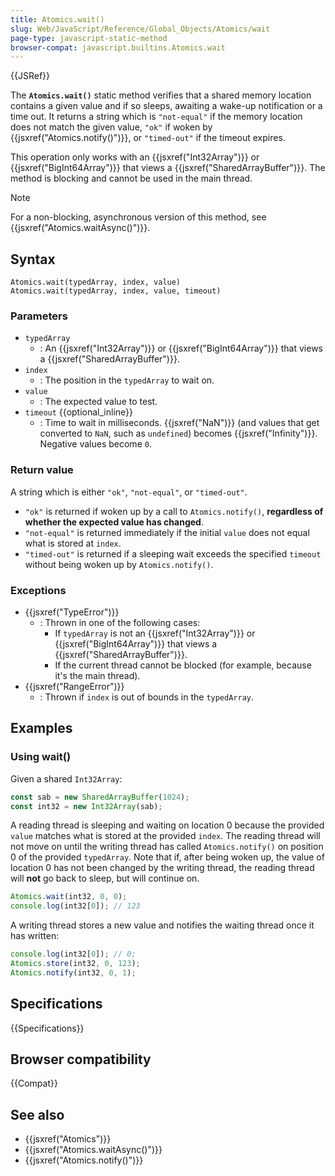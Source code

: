 ```yaml
---
title: Atomics.wait()
slug: Web/JavaScript/Reference/Global_Objects/Atomics/wait
page-type: javascript-static-method
browser-compat: javascript.builtins.Atomics.wait
---
```


{{JSRef}}

The **`Atomics.wait()`** static method verifies that a shared memory location contains a given value and if so sleeps, awaiting a wake-up notification or a time out.
It returns a string which is `"not-equal"` if the memory location does not match the given value, `"ok"` if woken by {{jsxref("Atomics.notify()")}}, or `"timed-out"` if the timeout expires.

This operation only works with an {{jsxref("Int32Array")}} or {{jsxref("BigInt64Array")}} that views a {{jsxref("SharedArrayBuffer")}}.
The method is blocking and cannot be used in the main thread.

> [!NOTE]
> For a non-blocking, asynchronous version of this method, see {{jsxref("Atomics.waitAsync()")}}.

## Syntax

```js-nolint
Atomics.wait(typedArray, index, value)
Atomics.wait(typedArray, index, value, timeout)
```

### Parameters

- `typedArray`
  - : An {{jsxref("Int32Array")}} or {{jsxref("BigInt64Array")}} that views a {{jsxref("SharedArrayBuffer")}}.
- `index`
  - : The position in the `typedArray` to wait on.
- `value`
  - : The expected value to test.
- `timeout` {{optional_inline}}
  - : Time to wait in milliseconds. {{jsxref("NaN")}} (and values that get converted to `NaN`, such as `undefined`) becomes {{jsxref("Infinity")}}. Negative values become `0`.

### Return value

A string which is either `"ok"`, `"not-equal"`, or `"timed-out"`.

- `"ok"` is returned if woken up by a call to `Atomics.notify()`, **regardless of whether the expected value has changed**.
- `"not-equal"` is returned immediately if the initial `value` does not equal what is stored at `index`.
- `"timed-out"` is returned if a sleeping wait exceeds the specified `timeout` without being woken up by `Atomics.notify()`.

### Exceptions

- {{jsxref("TypeError")}}
  - : Thrown in one of the following cases:
    - If `typedArray` is not an {{jsxref("Int32Array")}} or {{jsxref("BigInt64Array")}} that views a {{jsxref("SharedArrayBuffer")}}.
    - If the current thread cannot be blocked (for example, because it's the main thread).
- {{jsxref("RangeError")}}
  - : Thrown if `index` is out of bounds in the `typedArray`.

## Examples

### Using wait()

Given a shared `Int32Array`:

```js
const sab = new SharedArrayBuffer(1024);
const int32 = new Int32Array(sab);
```

A reading thread is sleeping and waiting on location 0 because the provided `value` matches what is stored at the provided `index`.
The reading thread will not move on until the writing thread has called `Atomics.notify()` on position 0 of the provided `typedArray`.
Note that if, after being woken up, the value of location 0 has not been changed by the writing thread, the reading thread will **not** go back to sleep, but will continue on.

```js
Atomics.wait(int32, 0, 0);
console.log(int32[0]); // 123
```

A writing thread stores a new value and notifies the waiting thread once it has
written:

```js
console.log(int32[0]); // 0;
Atomics.store(int32, 0, 123);
Atomics.notify(int32, 0, 1);
```

## Specifications

{{Specifications}}

## Browser compatibility

{{Compat}}

## See also

- {{jsxref("Atomics")}}
- {{jsxref("Atomics.waitAsync()")}}
- {{jsxref("Atomics.notify()")}}
